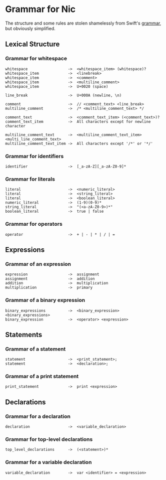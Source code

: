 # Grammar for Nic
The structure and some rules are stolen shamelessly from Swift's [grammar](https://docs.swift.org/swift-book/ReferenceManual/zzSummaryOfTheGrammar.html), but obviously simplified.

## Lexical Structure

### Grammar for whitespace
```
whitespace                  ->  <whitespace_item> (whitespace)?
whitespace_item             ->  <linebreak>
whitespace_item             ->  <comment>
whitespace_item             ->  <multiline_comment>
whitespace_item             ->  U+0020 (space)

line_break                  ->  U+000A (newline, \n)

comment                     ->  // <comment_text> <line_break>
multiline_comment           ->  /* <multiline_comment_text> */

comment_text                ->  <comment_text_item> (<comment_text>)?
comment_text_item           ->  All characters except for newline character

multiline_comment_text      ->  <multiline_comment_text_item> <multi_line_comment_text>
multiline_comment_text_item ->  All characters except '/*' or '*/'
```

### Grammar for identifiers
```
identifier                  ->  [_a-zA-Z][_a-zA-Z0-9]*
```

### Grammar for literals
```
literal                     ->  <numeric_literal>
literal                     ->  <string_literal>
literal                     ->  <boolean_literal>
numeric_literal             ->  (1-9)(0-9)*
string_literal              ->  "(<a-zA-Z0-9>)*"
boolean_literal             ->  true | false
```

### Grammar for operators
```
operator                    ->  + | - | * | / | =
```

## Expressions

### Grammar of an expression
```
expression                  ->  assignment
assignment                  ->  addition
addition                    ->  multiplication
multiplication              ->  primary
```

### Grammar of a binary expression
```
binary_expressions          ->  <binary_expression> <binary_expressions>
binary_expression           ->  <operator> <expression>
```

## Statements

### Grammar of a statement
```
statement                   ->  <print_statement>;
statement                   ->  <declaration>;
```

### Grammar of a print statement
```
print_statement             ->  print <expression>
```

## Declarations

### Grammar for a declaration
```
declaration                 ->  <variable_declaration>
```

### Grammar for top-level declarations
```
top_level_declarations      ->  (<statement>)*
```

### Grammar for a variable declaration
```
variable_declaration        ->  var <identifier> = <expression>
```
